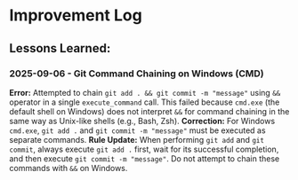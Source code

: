 # Improvement Log

## Lessons Learned:

### 2025-09-06 - Git Command Chaining on Windows (CMD)
**Error:** Attempted to chain `git add . && git commit -m "message"` using `&&` operator in a single `execute_command` call. This failed because `cmd.exe` (the default shell on Windows) does not interpret `&&` for command chaining in the same way as Unix-like shells (e.g., Bash, Zsh).
**Correction:** For Windows `cmd.exe`, `git add .` and `git commit -m "message"` must be executed as separate commands.
**Rule Update:** When performing `git add` and `git commit`, always execute `git add .` first, wait for its successful completion, and then execute `git commit -m "message"`. Do not attempt to chain these commands with `&&` on Windows.
